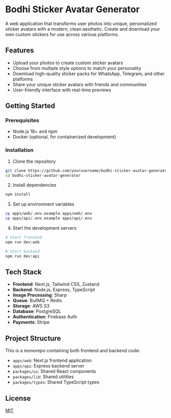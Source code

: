 # Bodhi Sticker Avatar Generator

A web application that transforms user photos into unique, personalized sticker avatars with a modern, clean aesthetic. Create and download your own custom stickers for use across various platforms.

## Features

- Upload your photos to create custom sticker avatars
- Choose from multiple style options to match your personality
- Download high-quality sticker packs for WhatsApp, Telegram, and other platforms
- Share your unique sticker avatars with friends and communities
- User-friendly interface with real-time previews

## Getting Started

### Prerequisites

- Node.js 18+ and npm
- Docker (optional, for containerized development)

### Installation

1. Clone the repository
```bash
git clone https://github.com/yourusername/bodhi-sticker-avatar-generator.git
cd bodhi-sticker-avatar-generator
```

2. Install dependencies
```bash
npm install
```

3. Set up environment variables
```bash
cp apps/web/.env.example apps/web/.env
cp apps/api/.env.example apps/api/.env
```

4. Start the development servers
```bash
# Start frontend
npm run dev:web

# Start backend
npm run dev:api
```

## Tech Stack

- **Frontend**: Next.js, Tailwind CSS, Zustand
- **Backend**: Node.js, Express, TypeScript
- **Image Processing**: Sharp
- **Queue**: BullMQ + Redis
- **Storage**: AWS S3
- **Database**: PostgreSQL
- **Authentication**: Firebase Auth
- **Payments**: Stripe

## Project Structure

This is a monorepo containing both frontend and backend code:

- `apps/web`: Next.js frontend application
- `apps/api`: Express backend server
- `packages/ui`: Shared React components
- `packages/lib`: Shared utilities
- `packages/types`: Shared TypeScript types

## License

[MIT](LICENSE)
